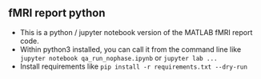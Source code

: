 ## fMRI report python
- This is a python / jupyter notebook version of the MATLAB fMRI report code.
- Within python3 installed, you can call it from the command line like `jupyter notebook qa_run_nophase.ipynb` or `jupyter lab ...`
- Install requirements like `pip install -r requirements.txt --dry-run` 
